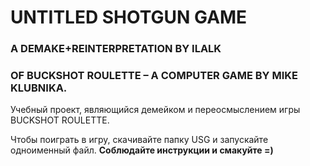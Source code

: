 # UNTITLED SHOTGUN GAME
### A DEMAKE+REINTERPRETATION BY ILALK 
### OF BUCKSHOT ROULETTE – A COMPUTER GAME BY MIKE KLUBNIKA.
Учебный проект, являющийся демейком и переосмыслением игры BUCKSHOT ROULETTE.

Чтобы поиграть в игру, скачивайте папку USG и запускайте одноименный файл. <b>Соблюдайте инструкции и смакуйте =) 
